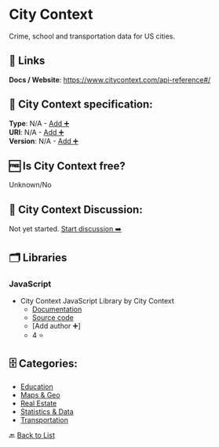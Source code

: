 # City Context
Crime, school and transportation data for US cities.

##  🔗 Links
**Docs / Website**: https://www.citycontext.com/api-reference#/

## 🧬 City Context specification:
**Type**: N/A - [Add ➕](https://github.com/apis-list/apis-list/edit/main/apis-list.yaml)  
**URI**: N/A - [Add ➕](https://github.com/apis-list/apis-list/edit/main/apis-list.yaml)  
**Version**: N/A - [Add ➕](https://github.com/apis-list/apis-list/edit/main/apis-list.yaml)

## 🆓 Is City Context free?
 Unknown/No 

## 💬 City Context Discussion:
Not yet started. [Start discussion ➡️](https://github.com/apis-list/apis-list/discussions/new)

## 🗂️ Libraries
### JavaScript
- City Context JavaScript Library by City Context
    - [Documentation](https://github.com/citycontext/citycontext-ui)
    - [Source code](https://github.com/citycontext/citycontext-ui)
    - [Add author ➕]
    - 4 ⭐


## 🗄️ Categories:
- [Education](https://github.com/apis-list/apis-list#education-)
- [Maps & Geo](https://github.com/apis-list/apis-list#maps--geo-)
- [Real Estate](https://github.com/apis-list/apis-list#real-estate-)
- [Statistics & Data](https://github.com/apis-list/apis-list#statistics--data-)
- [Transportation](https://github.com/apis-list/apis-list#transportation-)

🔙  [Back to List](https://github.com/apis-list/apis-list)
